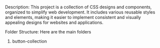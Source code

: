 Description:
This project is a collection of CSS designs and components, organized to simplify web development. It includes various reusable styles and elements, making it easier to implement consistent and visually appealing designs for websites and applications.


Folder Structure:
Here are the main folders

1. button-collection